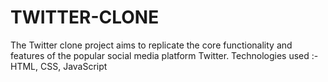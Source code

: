 # TWITTER-CLONE
The Twitter clone project aims to replicate the core functionality and features of the popular social media platform Twitter.  Technologies used :- HTML, CSS, JavaScript 
